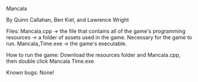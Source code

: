 Mancala

By Quinn Callahan, Ben Kiel, and Lawrence Wright

Files: 
Mancala.cpp -> the file that contains all of the game's programming
resources -> a folder of assets used in the game. Necessary for the game to run.
Mancala_Time.exe -> the game's executable. 

How to run the game:
Download the resources folder and Mancala.cpp, then double click Mancala Time.exe

Known bugs:
None!
